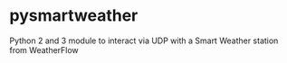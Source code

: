 # pysmartweather
Python 2 and 3 module to interact via UDP with a Smart Weather station from WeatherFlow
